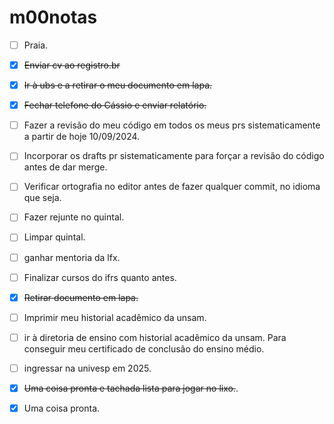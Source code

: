 # m00notas

- [ ] Praia.
- [X] ~~Enviar cv ao registro.br~~
- [X] ~~Ir à ubs e a retirar o meu documento em lapa.~~
- [X] ~~Fechar telefone do Cássio e enviar relatório.~~
- [ ] Fazer a revisão do meu código em todos os meus prs sistematicamente a partir de hoje 10/09/2024.
- [ ] Incorporar os drafts pr sistematicamente para forçar a revisão do código antes de dar merge.
- [ ] Verificar ortografia no editor antes de fazer qualquer commit, no idioma que seja.
- [ ] Fazer rejunte no quintal.
- [ ] Limpar quintal.
- [ ] ganhar mentoria da lfx.
- [ ] Finalizar cursos do ifrs quanto antes.
- [X] ~~Retirar documento em lapa.~~
- [ ] Imprimir meu historial acadêmico da unsam.
- [ ] ir à diretoria de ensino com historial acadêmico da unsam. Para conseguir meu certificado de conclusão do ensino médio.
- [ ] ingressar na univesp em 2025.
- [X] ~~Uma coisa pronta e tachada lista para jogar no lixo.~~. 
- [x] Uma coisa pronta.
      
